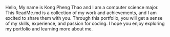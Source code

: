 <!-- - 👋 Hi, I’m @kpthao
- 👀 I’m interested in ...
- 🌱 I’m currently learning ...
- 💞️ I’m looking to collaborate on ...
- 📫 How to reach me ... -->

<!---
kpthao/kpthao is a ✨ special ✨ repository because its `README.md` (this file) appears on your GitHub profile.
You can click the Preview link to take a look at your changes.
--->
Hello, 
  My name is Kong Pheng Thao and I am a computer science major. This ReadMe.md is a collection of my work and 
  achievements, and I am excited to share them with you. Through this portfolio, you will get a sense of my skills, experience, and passion 
  for coding. I hope you enjoy exploring my portfolio and learning more about me.
  
  
